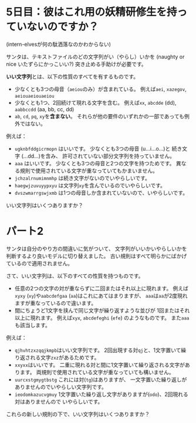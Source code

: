 # 5日目：彼はこれ用の妖精研修生を持っていないのですか？ #

(intern-elvesが何の駄洒落なのかわからない)

サンタは、テキストファイルのどの文字列がい（やらし）いかを
(naughty or nice いたずらにかっこいい?)
突き止める手助けが必要です。

**いい文字列**とは、以下の性質のすべてを有するものです。

- 少なくとも3つの母音（`aeiou`のみ）が含まれている。
例えば`aei`, `xazegov`, `aeiouaeiouaeiou`
- 少なくとも1つ、2回続けて現れる文字を含む。
例えば`xx`, `abcdde` (dd), `aabbccdd` (aa, bb, cc, dd)
- `ab`, `cd`, `pq`, `xy`を**含まない**。
それらが他の要件のいずれかの一部であっても例外ではない。

例えば：

- `ugknbfddgicrmopn` はいいです。
少なくとも3つの母音 (u...i...o...)と
続き文字 (...dd...)を含み、
許可されていない部分文字列を持っていません。
- `aaa` はいいです。
少なくとも3つの母音と2つの文字を持つためです。
異なる規則で使用されている文字が重なっていてもかまいません。
- `jchzalrnumimnmhp` は続き文字がないのでいやらしいです。
- `haegwjzuvuyypxyu` は文字列`xy`を含んでいるのでいやらしいです。
- `dvszwmarrgswjxmb` は1つの母音しか含まれていないので、いやらしいです。

いい文字列はいくつありますか？

# パート2 #

サンタは自分のやり方の間違いに気がついて、
文字列がいいかいやらしいかを判断するより良いモデルに切り替えました。
古い規則はすべて明らかにばかげているので適用されません。

さて、いい文字列は、以下のすべての性質を持つものです。

- 任意の2つの文字の対が重ならずに二回またはそれ以上に現れます。
例えば`xyxy` (`xy`)や`aabcdefgaa` (`aa`)はこれにあてはまりますが、
`aaa`は`aa`が2度現れますが重なっているので違います。
- 間にちょうど1文字を挟んで同じ文字が繰り返すような並びが
1回またはそれ以上に現れます。
例えば`xyx`, `abcdefeghi` (`efe`) のようなものです。
また`aaa`も該当します。

例えば：

- `qjhvhtzxzqqjkmpb`はいい文字列です。
2回出現する対`qj`と、1文字置いて繰り返される文字`zxz`があるためです。
- `xxyxx`はいいです。
二重に現れる対と間に1文字置いて繰り返される文字があります。
両規則で使用されている文字が重なっていても構いません。
- `uurcxstgmygtbstg`
これには対(`tg`)はありますが、
一文字置いた繰り返しがありませんのでいやらしい文字列です。
- `ieodomkazucvgmuy`
1文字置いた繰り返し文字がありますが(`odo`)、2回現れる対はありませんので
いやらしいです。

これらの新しい規則の下で、いい文字列はいくつありますか？
